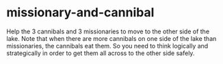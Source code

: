# missionary-and-cannibal
Help the 3 cannibals and 3 missionaries to move to the other side of the lake. Note that when there are more cannibals on one side of the lake than missionaries, the cannibals eat them. So you need to think logically and strategically in order to get them all across to the other side safely. 
